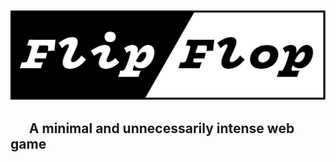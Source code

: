 ![FlipFlop](/flipflop.png)

## &nbsp;&nbsp;&nbsp;&nbsp;&nbsp;&nbsp;A minimal and unnecessarily intense web game
